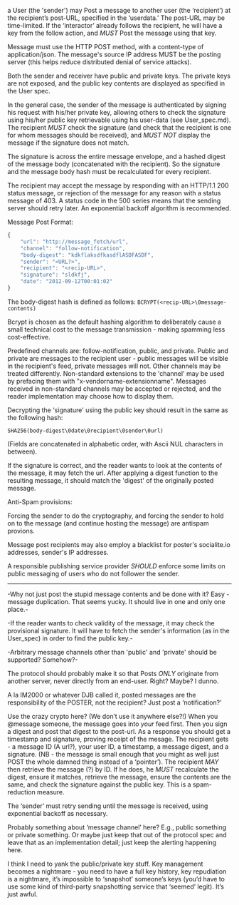 a User (the 'sender') may Post a message to another user (the ‘recipient’) at the recipient’s post-URL, specified in the ‘userdata.’ The post-URL may be time-limited. If the ‘interactor’ already follows the recipient, he will have a key from the follow action, and *MUST* Post the message using that key.

Message must use the HTTP POST method, with a content-type of application/json. The message's source IP address MUST be the posting server (this helps reduce distributed denial of service attacks).

Both the sender and receiver have public and private keys. The private keys are not exposed, and the public key contents are displayed as specified in the User spec.

In the general case, the sender of the message is authenticated by signing his request with his/her private key, allowing others to check the signature using his/her public key retrievable using his user-data (see User_spec.md). The recipient *MUST* check the signature (and check that the recipient is one for whom messages should be received), and *MUST NOT* display the message if the signature does not match.

The signature is across the entire message envelope, and a hashed digest of the message body (concatenated with the recipient). So the signature and the message body hash must be recalculated for every recipient.

The recipient may accept the message by responding with an HTTP/1.1 200 status message, or rejection of the message for any reason with a status message of 403. A status code in the 500 series means that the sending server should retry later. An exponential backoff algorithm is recommended.

Message Post Format:
```js
{
	"url": "http://message_fetch/url",
	"channel": "follow-notification",
	"body-digest": "kdkflaksdfkasdflASDFASDF",
	"sender": "<URL?>",
	"recipient": "<recip-URL>",
	"signature": "sldkfj",
	"date": "2012-09-12T00:01:02"
}
```

The body-digest hash is defined as follows:
```BCRYPT(<recip-URL>\0message-contents)```

Bcrypt is chosen as the default hashing algorithm to deliberately cause a small technical cost to the message transmission - making spamming less cost-effective.

Predefined channels are: follow-notification, public, and private. Public and private are messages to the recipient user - public messages will be visible in the recipient's feed, private messages will not. Other channels may be treated differently. Non-standard extensions to the 'channel' may be used by prefacing them with "x-vendorname-extensionname". Messages received in non-standard channels may be accepted or rejected, and the reader implementation may choose how to display them.

Decrypting the 'signature' using the public key should result in the same as the following hash:

```SHA256(body-digest\0date\0recipient\0sender\0url)```

(Fields are concatenated in alphabetic order, with Ascii NUL characters in between).

If the signature is correct, and the reader wants to look at the contents of the message, it may fetch the url. After applying a digest function to the resulting message, it should match the 'digest' of the originally posted message.

Anti-Spam provisions: 

Forcing the sender to do the cryptography, and forcing the sender to hold on to the message (and continue hosting the message) are antispam provions.

Message post recipients may also employ a blacklist for poster's socialite.io addresses, sender's IP addresses.

A responsible publishing service provider *SHOULD* enforce some limits on public messaging of users who do not follower the sender.

------------------------------------------------

-Why not just post the stupid message contents and be done with it? Easy - message duplication. That seems yucky. It should live in one and only one place.-

-If the reader wants to check validity of the message, it may check the provisional signature. It will have to fetch the sender's information (as in the User_spec) in order to find the public key.-

-Arbitrary message channels other than 'public' and 'private' should be supported? Somehow?-

The protocol should probably make it so that Posts *ONLY* originate from another server, never directly from an end-user. Right? Maybe? I dunno.

A la IM2000 or whatever DJB called it, posted messages are the responsibility of the POSTER, not the recipient? Just post a ‘notification?’

Use the crazy crypto here? (We don’t use it anywhere else?!) When you @message someone, the message goes into *your* feed first. Then you sign a digest and post that digest to the post-url. As a response you should get a timestamp and signature, proving receipt of the mesage. The recipient gets - a message ID (A url?), your user ID, a timestamp, a message digest, and a signature. (NB - the message is small enough that you might as well just POST the whole damned thing instead of a ‘pointer’). The recipient *MAY* then retrieve the message (?) by ID. If he does, he *MUST* recalculate the digest, ensure it matches, retrieve the message, ensure the contents are the same, and check the signature against the public key. This is a spam-reduction measure.

The ‘sender’ must retry sending until the message is received, using exponential backoff as necessary.

Probably something about ‘message channel’ here? E.g., public something or private something. Or maybe just keep that out of the protocol spec and leave that as an implementation detail; just keep the alerting happening here.

I think I need to yank the public/private key stuff. Key management becomes a nightmare - you need to have a full key history, key repudiation is a nightmare, it’s impossible to ‘snapshot’ someone’s keys (you’d have to use some kind of third-party snapshotting service that ‘seemed’ legit). It’s just awful.
